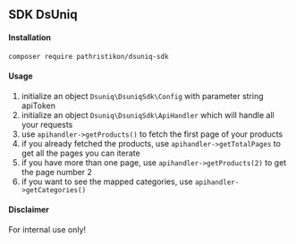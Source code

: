 ## SDK DsUniq

#### Installation
`composer require pathristikon/dsuniq-sdk`

#### Usage
1. initialize an object `Dsuniq\DsuniqSdk\Config` with parameter string apiToken
2. initialize an object `Dsuniq\DsuniqSdk\ApiHandler` which will handle all your requests
3. use `apihandler->getProducts()` to fetch the first page of your products
4. if you already fetched the products, use `apihandler->getTotalPages` to get all the pages you can iterate
5. if you have more than one page, use `apihandler->getProducts(2)` to get the page number 2
6. if you want to see the mapped categories, use `apihandler->getCategories()`

#### Disclaimer
For internal use only!